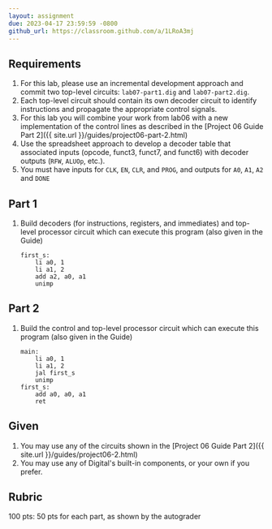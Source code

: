 ```yaml
---
layout: assignment
due: 2023-04-17 23:59:59 -0800
github_url: https://classroom.github.com/a/1LRoA3mj
---
```


## Requirements

1. For this lab, please use an incremental development approach and commit two top-level circuits: `lab07-part1.dig` and `lab07-part2.dig`. 
1. Each top-level circuit should contain its own decoder circuit to identify instructions and propagate the appropriate control signals. 
1. For this lab you will combine your work from lab06 with a new implementation of the control lines as described in the [Project 06 Guide Part 2]({{ site.url }}/guides/project06-part-2.html)
1. Use the spreadsheet approach to develop a decoder table that associated inputs (opcode, funct3, funct7, and funct6) with decoder outputs (`RFW`, `ALUOp`, etc.).
1. You must have inputs for `CLK`, `EN`, `CLR`, and `PROG`, and outputs for `A0`, `A1`, `A2` and `DONE`

## Part 1

1. Build decoders (for instructions, registers, and immediates) and top-level processor circuit which can execute this program (also given in the Guide)

    ```
    first_s:
        li a0, 1
        li a1, 2
        add a2, a0, a1
        unimp
    ```
## Part 2

1. Build the control and top-level processor circuit which can execute this program (also given in the Guide)
    ```
    main:    
        li a0, 1
        li a1, 2
        jal first_s
        unimp
    first_s:
        add a0, a0, a1
        ret
    ```
## Given

1. You may use any of the circuits shown in the [Project 06 Guide Part 2]({{ site.url }}/guides/project06-2.html)
1. You may use any of Digital's built-in components, or your own if you prefer.

## Rubric

100 pts: 50 pts for each part, as shown by the autograder
